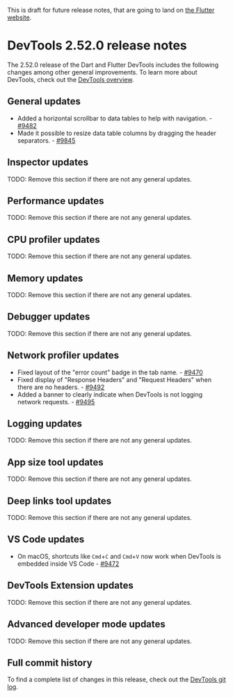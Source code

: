 <!--
Copyright 2025 The Flutter Authors
Use of this source code is governed by a BSD-style license that can be
found in the LICENSE file or at https://developers.google.com/open-source/licenses/bsd.
-->
This is draft for future release notes, that are going to land on
[the Flutter website](https://docs.flutter.dev/tools/devtools/release-notes).

# DevTools 2.52.0 release notes

The 2.52.0 release of the Dart and Flutter DevTools
includes the following changes among other general improvements.
To learn more about DevTools, check out the
[DevTools overview](/tools/devtools/overview).

## General updates

- Added a horizontal scrollbar to data tables to help with navigation.  -
  [#9482](https://github.com/flutter/devtools/pull/9482)
- Made it possible to resize data table columns by dragging the header separators.  -
  [#9845](https://github.com/flutter/devtools/pull/9485)

## Inspector updates

TODO: Remove this section if there are not any general updates.

## Performance updates

TODO: Remove this section if there are not any general updates.

## CPU profiler updates

TODO: Remove this section if there are not any general updates.

## Memory updates

TODO: Remove this section if there are not any general updates.

## Debugger updates

TODO: Remove this section if there are not any general updates.

## Network profiler updates

* Fixed layout of the "error count" badge in the tab name. -
  [#9470](https://github.com/flutter/devtools/pull/9470)
* Fixed display of "Response Headers" and "Request Headers" when there are no
  headers. - [#9492](https://github.com/flutter/devtools/pull/9492)
* Added a banner to clearly indicate when DevTools is not logging network
  requests. - [#9495](https://github.com/flutter/devtools/pull/9495)

## Logging updates

TODO: Remove this section if there are not any general updates.

## App size tool updates

TODO: Remove this section if there are not any general updates.

## Deep links tool updates

TODO: Remove this section if there are not any general updates.

## VS Code updates

- On macOS, shortcuts like `Cmd`+`C` and `Cmd`+`V` now work when DevTools is
  embedded inside VS Code -
  [#9472](https://github.com/flutter/devtools/pull/9472)

## DevTools Extension updates

TODO: Remove this section if there are not any general updates.

## Advanced developer mode updates

TODO: Remove this section if there are not any general updates.

## Full commit history

To find a complete list of changes in this release, check out the
[DevTools git log](https://github.com/flutter/devtools/tree/v2.52.0).
